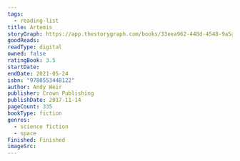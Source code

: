 ```yaml
---
tags:
  - reading-list
title: Artemis
storyGraph: https://app.thestorygraph.com/books/33eea962-448d-4548-9a5a-46755c2afe6f
goodReads:
readType: digital
owned: false
ratingBook: 3.5
startDate:
endDate: 2021-05-24
isbn: "9780553448122"
author: Andy Weir
publisher: Crown Publishing
publishDate: 2017-11-14
pageCount: 335
bookType: fiction
genres:
  - science fiction
  - space
Finished: Finished
imageSrc:
---
```

